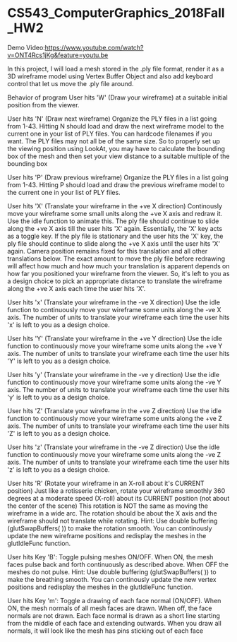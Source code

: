 # CS543_ComputerGraphics_2018Fall_HW2
Demo Video:https://www.youtube.com/watch?v=ONT4Rcs1jKg&feature=youtu.be

In this project, I will load a mesh stored in the .ply file format, render it as a 3D wireframe model using Vertex Buffer Object and also add keyboard control that let us move the .ply file around.

Behavior of program
User hits 'W' (Draw your wireframe) at a suitable initial position from the viewer. 

User hits 'N' (Draw next wireframe) Organize the PLY files in a list going from 1-43. Hitting N should load and draw the next wireframe model to the current one in your list of PLY files. You can hardcode filenames if you want. The PLY files may not all be of the same size. So to properly set up the viewing position using LookAt, you may have to calculate the bounding box of the mesh and then set your view distance to a suitable multiple of the bounding box

User hits 'P' (Draw previous wireframe) Organize the PLY files in a list going from 1-43. Hitting P should load and draw the previous wireframe model to the current one in your list of PLY files. 

User hits 'X' (Translate your wireframe in the +ve X direction) Continously move your wireframe some small units along the +ve X axis and redraw it. Use the idle function to animate this. The ply file should continue to slide along the +ve X axis till the user hits 'X' again. Essentially, the 'X' key acts as a toggle key. If the ply file is stationary and the user hits the 'X' key, the ply file should continue to slide along the +ve X axis until the user hits 'X' again. Camera position remains fixed for this translation and all other translations below. The exact amount to move the ply file before redrawing will affect how much and how much your translation is apparent depends on how far you positioned your wireframe from the viewer. So, it's left to you as a design choice to pick an appropriate distance to translate the wireframe along the +ve X axis each time the user hits 'X'. 

User hits 'x' (Translate your wireframe in the -ve X direction) Use the idle function to continuously move your wireframe some units along the -ve X axis. The number of units to translate your wireframe each time the user hits 'x' is left to you as a design choice. 

User hits 'Y' (Translate your wireframe in the +ve Y direction) Use the idle function to continuously move your wireframe some units along the +ve Y axis. The number of units to translate your wireframe each time the user hits 'Y' is left to you as a design choice. 

User hits 'y' (Translate your wireframe in the -ve y direction) Use the idle function to continuously move your wireframe some units along the -ve Y axis. The number of units to translate your wireframe each time the user hits 'y' is left to you as a design choice. 

User hits 'Z' (Translate your wireframe in the +ve Z direction) Use the idle function to continuously move your wireframe some units along the +ve Z axis. The number of units to translate your wireframe each time the user hits 'Z' is left to you as a design choice. 

User hits 'z' (Translate your wireframe in the -ve Z direction) Use the idle function to continuously move your wireframe some units along the -ve Z axis. The number of units to translate your wireframe each time the user hits 'z' is left to you as a design choice. 

User hits 'R' (Rotate your wireframe in an X-roll about it's CURRENT position) Just like a rotisserie chicken, rotate your wireframe smoothly 360 degrees at a moderate speed (X-roll) about its CURRENT position (not about the center of the scene) This rotation is NOT the same as moving the wireframe in a wide arc. The rotation should be about the X axis and the wireframe should not translate while rotating. Hint: Use double buffering (glutSwapBuffers( )) to make the rotation smooth. You can continously update the new wireframe positions and redisplay the meshes in the glutIdleFunc function. 

User hits Key 'B': Toggle pulsing meshes ON/OFF. When ON, the mesh faces pulse back and forth continuously as described above. When OFF the meshes do not pulse. Hint: Use double buffering (glutSwapBuffers( )) to make the breathing smooth. You can continously update the new vertex positions and redisplay the meshes in the glutIdleFunc function.

User hits Key 'm': Toggle a drawing of each face normal (ON/OFF). When ON, the mesh normals of all mesh faces are drawn. When off, the face normals are not drawn. Each face normal is drawn as a short line starting from the middle of each face and extending outwards. When you draw all normals, it will look like the mesh has pins sticking out of each face
